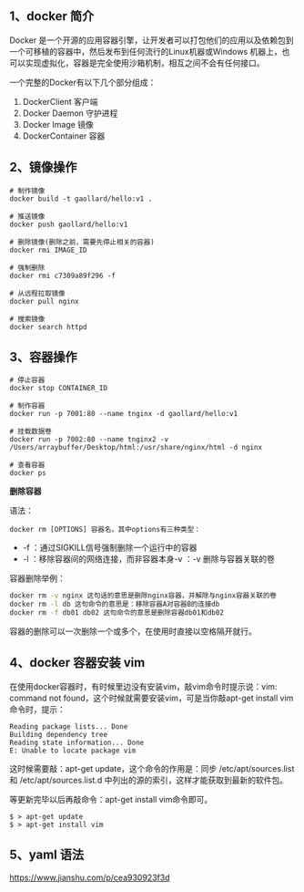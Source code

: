 ## 1、docker 简介
Docker 是一个开源的应用容器引擎，让开发者可以打包他们的应用以及依赖包到一个可移植的容器中，然后发布到任何流行的Linux机器或Windows 机器上，也可以实现虚拟化，容器是完全使用沙箱机制，相互之间不会有任何接口。

一个完整的Docker有以下几个部分组成：
1. DockerClient 客户端
2. Docker Daemon 守护进程
3. Docker Image 镜像
4. DockerContainer 容器


## 2、镜像操作

```shell
# 制作镜像
docker build -t gaollard/hello:v1 .

# 推送镜像
docker push gaollard/hello:v1 

# 删除镜像(删除之前，需要先停止相关的容器)
docker rmi IMAGE_ID

# 强制删除
docker rmi c7309a89f296 -f

# 从远程拉取镜像
docker pull nginx

# 搜索镜像
docker search httpd
```

## 3、容器操作

```shell
# 停止容器
docker stop CONTAINER_ID

# 制作容器
docker run -p 7001:80 --name tnginx -d gaollard/hello:v1

# 挂载数据卷
docker run -p 7002:80 --name tnginx2 -v /Users/arraybuffer/Desktop/html:/usr/share/nginx/html -d nginx

# 查看容器
docker ps
```

**删除容器**

语法：

```shell
docker rm [OPTIONS] 容器名，其中options有三种类型：
```

- -f ：通过SIGKILL信号强制删除一个运行中的容器
- -l ：移除容器间的网络连接，而非容器本身-v ：-v 删除与容器关联的卷

容器删除举例：

```bash
docker rm -v nginx 这句话的意思是删除nginx容器，并解除与nginx容器关联的卷
docker rm -l db 这句命令的意思是：移除容器A对容器B的连接db
docker rm -f db01 db02 这句命令的意思是删除容器db01和db02
```

容器的删除可以一次删除一个或多个，在使用时直接以空格隔开就行。

## 4、docker 容器安装 vim
在使用docker容器时，有时候里边没有安装vim，敲vim命令时提示说：vim: command not found，这个时候就需要安装vim，可是当你敲apt-get install vim命令时，提示：

```text
Reading package lists... Done
Building dependency tree       
Reading state information... Done
E: Unable to locate package vim
```
 
这时候需要敲：apt-get update，这个命令的作用是：同步 /etc/apt/sources.list 和 /etc/apt/sources.list.d 中列出的源的索引，这样才能获取到最新的软件包。

等更新完毕以后再敲命令：apt-get install vim命令即可。

```shell
$ > apt-get update
$ > apt-get install vim
```

## 5、yaml 语法
https://www.jianshu.com/p/cea930923f3d